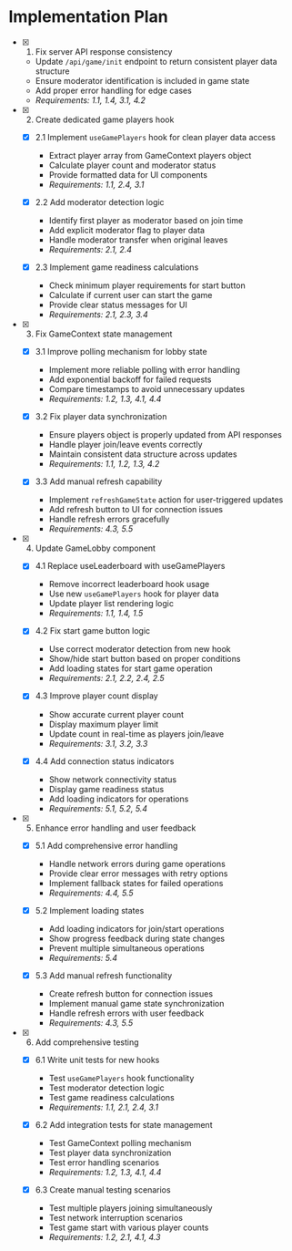 # Implementation Plan

- [x] 1. Fix server API response consistency

  - Update `/api/game/init` endpoint to return consistent player data structure
  - Ensure moderator identification is included in game state
  - Add proper error handling for edge cases
  - _Requirements: 1.1, 1.4, 3.1, 4.2_

- [x] 2. Create dedicated game players hook

  - [x] 2.1 Implement `useGamePlayers` hook for clean player data access

    - Extract player array from GameContext players object
    - Calculate player count and moderator status
    - Provide formatted data for UI components
    - _Requirements: 1.1, 2.4, 3.1_

  - [x] 2.2 Add moderator detection logic

    - Identify first player as moderator based on join time
    - Add explicit moderator flag to player data
    - Handle moderator transfer when original leaves
    - _Requirements: 2.1, 2.4_

  - [x] 2.3 Implement game readiness calculations

    - Check minimum player requirements for start button
    - Calculate if current user can start the game
    - Provide clear status messages for UI
    - _Requirements: 2.1, 2.3, 3.4_

- [x] 3. Fix GameContext state management

  - [x] 3.1 Improve polling mechanism for lobby state

    - Implement more reliable polling with error handling
    - Add exponential backoff for failed requests
    - Compare timestamps to avoid unnecessary updates
    - _Requirements: 1.2, 1.3, 4.1, 4.4_

  - [x] 3.2 Fix player data synchronization

    - Ensure players object is properly updated from API responses
    - Handle player join/leave events correctly
    - Maintain consistent data structure across updates
    - _Requirements: 1.1, 1.2, 1.3, 4.2_

  - [x] 3.3 Add manual refresh capability

    - Implement `refreshGameState` action for user-triggered updates
    - Add refresh button to UI for connection issues
    - Handle refresh errors gracefully
    - _Requirements: 4.3, 5.5_

- [x] 4. Update GameLobby component

  - [x] 4.1 Replace useLeaderboard with useGamePlayers

    - Remove incorrect leaderboard hook usage
    - Use new `useGamePlayers` hook for player data
    - Update player list rendering logic
    - _Requirements: 1.1, 1.4, 1.5_

  - [x] 4.2 Fix start game button logic

    - Use correct moderator detection from new hook
    - Show/hide start button based on proper conditions
    - Add loading states for start game operation
    - _Requirements: 2.1, 2.2, 2.4, 2.5_

  - [x] 4.3 Improve player count display

    - Show accurate current player count
    - Display maximum player limit
    - Update count in real-time as players join/leave
    - _Requirements: 3.1, 3.2, 3.3_

  - [x] 4.4 Add connection status indicators

    - Show network connectivity status
    - Display game readiness status
    - Add loading indicators for operations
    - _Requirements: 5.1, 5.2, 5.4_

- [x] 5. Enhance error handling and user feedback

  - [x] 5.1 Add comprehensive error handling

    - Handle network errors during game operations
    - Provide clear error messages with retry options
    - Implement fallback states for failed operations
    - _Requirements: 4.4, 5.5_

  - [x] 5.2 Implement loading states

    - Add loading indicators for join/start operations
    - Show progress feedback during state changes
    - Prevent multiple simultaneous operations
    - _Requirements: 5.4_

  - [x] 5.3 Add manual refresh functionality

    - Create refresh button for connection issues
    - Implement manual game state synchronization
    - Handle refresh errors with user feedback
    - _Requirements: 4.3, 5.5_

- [x] 6. Add comprehensive testing


  - [x] 6.1 Write unit tests for new hooks

    - Test `useGamePlayers` hook functionality
    - Test moderator detection logic
    - Test game readiness calculations
    - _Requirements: 1.1, 2.1, 2.4, 3.1_

  - [x] 6.2 Add integration tests for state management

    - Test GameContext polling mechanism
    - Test player data synchronization
    - Test error handling scenarios
    - _Requirements: 1.2, 1.3, 4.1, 4.4_

  - [x] 6.3 Create manual testing scenarios

    - Test multiple players joining simultaneously
    - Test network interruption scenarios
    - Test game start with various player counts
    - _Requirements: 1.2, 2.1, 4.1, 4.3_
